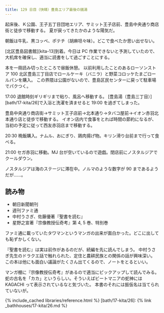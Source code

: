 ```yaml
---
title: 129 日目（快晴）豊島エリア最後の銭湯
---
```


起床後、Ｋ公園、王子五丁目団地エリア、サミット王子店前、豊島中央通り商店街と徒歩で移動する。
夏が戻ってきたかのような陽気だ。

朝飯は牛乳、黒コッペ、ポテチ（胡麻坦々味）。どこで食べたか思い出せない。

[北区豊島図書館][kita-13]到着。今日は PC 作業できないと予測していたので、
大机席を確保し、適当に読書をして過ごすことにする。

本を一冊読み切ったところで昼飯休憩。
以前利用したことのあるローソンストア 100 北区豊島三丁目店でロールケーキ（バニラ）と野菜コロッケたまごロールパンを購入。
この界隈は公園がないので、豊島区民センターに戻って駐車場でパクつく。

17:00 退館時刻ギリギリまで粘り、風呂へ移動する。
[豊島湯（豊島三丁目）][bath/17-kita/26]で入浴と洗濯を済ませると 19:00 を過ぎてしまった。

豊島中央通り商店街→サミット王子店前→北本通り→タバコ屋前→イオン赤羽北本通り店と徒歩で移動する。
イオン店内で食事をとれば時間の節約になるが、当初の予定に従って西友赤羽店まで移動する。

20:30 晩飯購入。ナムル、おにぎり、鶏肉揚げ物。キリン滑り台前まで行って食べる。

21:00 セガ赤羽に移動。MJ 台が空いているので遊戯。閉店前にノスタルジアでクールダウン。

ノスタルジアは海のステージに滞在中。ノルマのような数字が 90 まであるようだが……。

## 読み物

* 朝日新聞朝刊
* 週刊ファミ通
* 中村うさぎ、佐藤優著『聖書を読む』
* 星野之宣著『宗像教授伝奇考』第 4, 5 巻、特別巻

ファミ通に載っていたタワマンというマンガの出来が面白かった。どこに出しても恥ずかしくない。

『聖書を読む』は実は前作があるのだが、続編を先に読んでしまう。
中村うさぎ先生のドラクエ話で触れられた、定住と農耕民族との関係の話が興味深い。
この本は他にも面白い議論がたくさん出てくるので、ノートをとるといい。

マンガ棚に『宗像教授伝奇考』があるので適当にピックアップして読んでみる。
蛇の古名を「カカ」というらしい。そういえばビートマニアの蛇神には KAGACHI って表示されているなと気づいた。
本書のそれには振仮名は当てられていないが。

{% include_cached libraries/reference.html %}
[bath/17-kita/26]: {% link _bathhouses/17-kita/26.md %}
